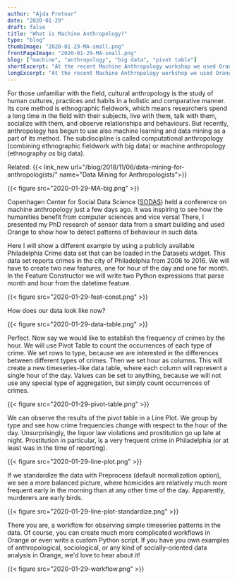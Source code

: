 ```yaml
---
author: "Ajda Pretnar"
date: "2020-01-29"
draft: false
title: "What is Machine Anthropology?"
type: "blog"
thumbImage: "2020-01-29-MA-small.png"
frontPageImage: "2020-01-29-MA-small.png"
blog: ["machine", "anthropology", "big data", "pivot table"]
shortExcerpt: "At the recent Machine Anthropology workshop we used Orange to explore anthropological data."
longExcerpt: "At the recent Machine Anthropology workshop we used Orange to explore anthropological data."
---
```


For those unfamiliar with the field, cultural anthropology is the study of human cultures, practices and habits in a holistic and comparative manner. Its core method is ethnographic fieldwork, which means researchers spend a long time in the field with their subjects, live with them, talk with them, socialize with them, and observe relationships and behaviours. But recently, anthropology has begun to use also machine learning and data mining as a part of its method. The subdiscipline is called computational anthropology (combining ethnographic fieldwork *with* big data) or machine anthropology (ethnography *as* big data).

Related: {{< link_new url="/blog/2018/11/06/data-mining-for-anthropologists/" name="Data Mining for Anthropologists">}}

{{< figure src="2020-01-29-MA-big.png" >}}

Copenhagen Center for Social Data Science ([SODAS](https://sodas.ku.dk/)) held a conference on machine anthropology just a few days ago. It was inspiring to see how the humanities benefit from computer sciences and vice versa! There, I presented my PhD research of sensor data from a smart building and used Orange to show how to detect patterns of behaviour in such data.

Here I will show a different example by using a publicly available Philadelphia Crime data set that can be loaded in the Datasets widget. This data set reports crimes in the city of Philadelphia from 2006 to 2016. We will have to create two new features, one for hour of the day and one for month. In the Feature Constructor we will write two Python expressions that parse month and hour from the datetime feature.

{{< figure src="2020-01-29-feat-const.png" >}}

How does our data look like now?

{{< figure src="2020-01-29-data-table.png" >}}

Perfect. Now say we would like to establish the frequency of crimes by the hour. We will use Pivot Table to count the occurrences of each type of crime. We set rows to type, because we are interested in the differences between different types of crimes. Then we set hour as columns. This will create a new timeseries-like data table, where each column will represent a single hour of the day. Values can be set to anything, because we will not use any special type of aggregation, but simply count occurrences of crimes.

{{< figure src="2020-01-29-pivot-table.png" >}}

We can observe the results of the pivot table in a Line Plot. We group by type and see how crime frequencies change with respect to the hour of the day. Unsurprisingly, the liquor law violations and prostitution go up late at night. Prostitution in particular, is a very frequent crime in Philadelphia (or at least was in the time of reporting).

{{< figure src="2020-01-29-line-plot.png" >}}

If we standardize the data with Preprocess (default normalization option), we see a more balanced picture, where homicides are relatively much more frequent early in the morning than at any other time of the day. Apparently, murderers are early birds.

{{< figure src="2020-01-29-line-plot-standardize.png" >}}

There you are, a workflow for observing simple timeseries patterns in the data. Of course, you can create much more complicated workflows in Orange or even write a custom Python script. If you have you own examples of anthropological, sociological, or any kind of socially-oriented data analysis in Orange, we'd love to hear about it!

{{< figure src="2020-01-29-workflow.png" >}}
